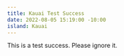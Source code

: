 ```yaml
---
title: Kauai Test Success
date: 2022-08-05 15:19:00 -10:00
island: Kauai
---
```


This is a test success. Please ignore it.